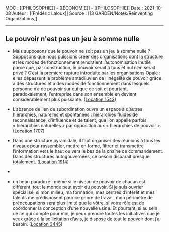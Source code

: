 MOC : [[PHILOSOPHIE]] - [[ÉCONOMIE]] - [[PHILOSOPHIE]]
Date : 2021-10-08
Auteur : [[Frédéric Laloux]]
Source : [[3 GARDEN/Notes/Reinventing Organizations]]
***

## Le pouvoir n'est pas un jeu à somme nulle
- Mais supposons que le pouvoir ne soit pas un jeu à somme nulle ? Supposons que nous puissions créer des organisations dont la structure et les modes de fonctionnement rendraient l’autonomisation inutile parce que, par construction, le pouvoir serait à tous et nul n’en serait privé ? C’est la première rupture introduite par les organisations Opale : elles dépassent le problème antédiluvien de l’inégalité de pouvoir grâce à des structures et à des modes de fonctionnement dans lesquels personne n’a de pouvoir sur qui que ce soit et pourtant, paradoxalement, l’entreprise dans son ensemble en devient considérablement plus puissante. ([Location 1543](https://readwise.io/to_kindle?action=open&asin=B081G8HFJH&location=1543))

- L’absence de lien de subordination ouvre un espace à d’autres hiérarchies, naturelles et spontanées : hiérarchies fluides de reconnaissance, d’influence et de talent, que l’on appelle parfois « hiérarchies naturelles » par opposition aux « hiérarchies de pouvoir ». ([Location 1707](https://readwise.io/to_kindle?action=open&asin=B081G8HFJH&location=1707))

- Dans une structure pyramidale, il faut organiser des réunions à tous les niveaux pour rassembler, mettre en forme, filtrer et transmettre l’information vers le haut ou vers le bas de la chaîne de commandement. Dans des structures autogouvernées, ce besoin disparaît presque totalement. ([Location 1914](https://readwise.io/to_kindle?action=open&asin=B081G8HFJH&location=1914))
- 
- un beau paradoxe : même si le niveau de pouvoir de chacun est différent, tout le monde peut avoir du pouvoir. Si je suis ouvrier spécialisé, si mon milieu, ma formation, mes centres d’intérêt et mes talents me prédisposent pour ce genre de travail, mon périmètre de préoccupations sera plus limité que le vôtre, si votre rôle est de coordonner la conception d’une nouvelle usine. Et pourtant, si au sein de ce qui compte pour moi, je peux prendre toutes les initiatives que je veux grâce à la sollicitation d’avis, je dispose de tout le pouvoir dont j’ai besoin. ([Location 3445](https://readwise.io/to_kindle?action=open&asin=B081G8HFJH&location=3445))